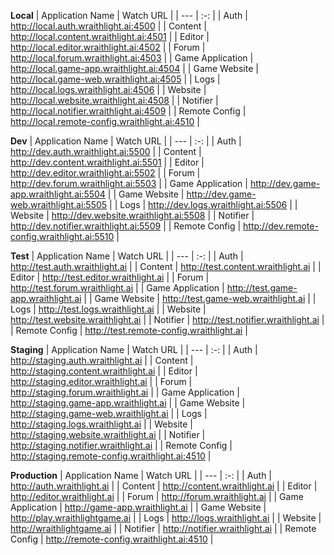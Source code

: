 **Local**
| Application Name              | Watch URL                                         |
| ---                           | :-:                                               |
| Auth                          | http://local.auth.wraithlight.ai:4500             |
| Content                       | http://local.content.wraithlight.ai:4501          |
| Editor                        | http://local.editor.wraithlight.ai:4502           |
| Forum                         | http://local.forum.wraithlight.ai:4503            |
| Game Application              | http://local.game-app.wraithlight.ai:4504         |
| Game Website                  | http://local.game-web.wraithlight.ai:4505         |
| Logs                          | http://local.logs.wraithlight.ai:4506             |
| Website                       | http://local.website.wraithlight.ai:4508          |
| Notifier                      | http://local.notifier.wraithlight.ai:4509         |
| Remote Config                 | http://local.remote-config.wraithlight.ai:4510    |

**Dev**
| Application Name              | Watch URL                                         |
| ---                           | :-:                                               |
| Auth                          | http://dev.auth.wraithlight.ai:5500               |
| Content                       | http://dev.content.wraithlight.ai:5501            |
| Editor                        | http://dev.editor.wraithlight.ai:5502             |
| Forum                         | http://dev.forum.wraithlight.ai:5503              |
| Game Application              | http://dev.game-app.wraithlight.ai:5504           |
| Game Website                  | http://dev.game-web.wraithlight.ai:5505           |
| Logs                          | http://dev.logs.wraithlight.ai:5506               |
| Website                       | http://dev.website.wraithlight.ai:5508            |
| Notifier                      | http://dev.notifier.wraithlight.ai:5509           |
| Remote Config                 | http://dev.remote-config.wraithlight.ai:5510      |

**Test**
| Application Name              | Watch URL                                 |
| ---                           | :-:                                       |
| Auth                          | http://test.auth.wraithlight.ai           |
| Content                       | http://test.content.wraithlight.ai        |
| Editor                        | http://test.editor.wraithlight.ai         |
| Forum                         | http://test.forum.wraithlight.ai          |
| Game Application              | http://test.game-app.wraithlight.ai       |
| Game Website                  | http://test.game-web.wraithlight.ai       |
| Logs                          | http://test.logs.wraithlight.ai           |
| Website                       | http://test.website.wraithlight.ai        |
| Notifier                      | http://test.notifier.wraithlight.ai       |
| Remote Config                 | http://test.remote-config.wraithlight.ai  |

**Staging**
| Application Name              | Watch URL                                         |
| ---                           | :-:                                               |
| Auth                          | http://staging.auth.wraithlight.ai                |
| Content                       | http://staging.content.wraithlight.ai             |
| Editor                        | http://staging.editor.wraithlight.ai              |
| Forum                         | http://staging.forum.wraithlight.ai               |
| Game Application              | http://staging.game-app.wraithlight.ai            |
| Game Website                  | http://staging.game-web.wraithlight.ai            |
| Logs                          | http://staging.logs.wraithlight.ai                |
| Website                       | http://staging.website.wraithlight.ai             |
| Notifier                      | http://staging.notifier.wraithlight.ai            |
| Remote Config                 | http://staging.remote-config.wraithlight.ai:4510  |

**Production**
| Application Name              | Watch URL                                 |
| ---                           | :-:                                       |
| Auth                          | http://auth.wraithlight.ai                |
| Content                       | http://content.wraithlight.ai             |
| Editor                        | http://editor.wraithlight.ai              |
| Forum                         | http://forum.wraithlight.ai               |
| Game Application              | http://game-app.wraithlight.ai            |
| Game Website                  | http://play.wraithlightgame.ai            |
| Logs                          | http://logs.wraithlight.ai                |
| Website                       | http://wraithlightgame.ai                 |
| Notifier                      | http://notifier.wraithlight.ai            |
| Remote Config                 | http://remote-config.wraithlight.ai:4510  |
